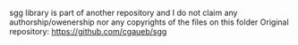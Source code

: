 sgg library is part of another repository and I do not claim any authorship/owenership nor any copyrights of the files on this folder
Original repository: https://github.com/cgaueb/sgg
